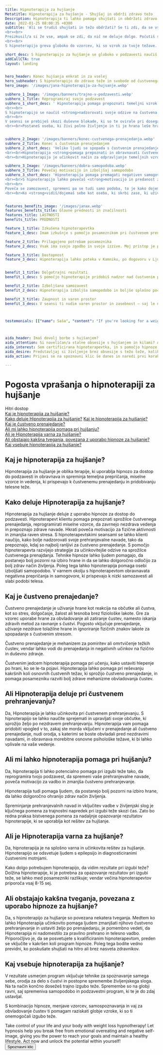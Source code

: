 ```yaml
---
title: Hipnoterapija za hujšanje
Metatitle: Hipnoterapija za hujšanje - Shujšaj in obdrži zdravo težo
Description: Hipnoterapija ti lahko pomaga shujšati in obdržati zdravo težo. Nauči se uporabiti moč svojega uma, da s hipnozo dosežete svojo idealno težo in hkrati povečaš svojo samozavest.
date: 2022-01-25 08:00:35 +0300
subtitle: 'Ali se trudiš shujšati in težo obdržati? Se ti zdi, da se vse vrti okrog hrane in da imaš vsega že počasi dovolj?
<br><br>
Preizkusil/a si že vse, ampak se zdi, da nič ne deluje dolgo. Počutiš se razočarano in brez upanja, da boste kdaj bil/a vitka in neobremenjen/a s težo.
<br><br>
S hipnoterapijo greva globoko do vzorcev, ki so vzrok za tvoje težave. V seansi se obravnava in spreminja temeljna prepričanja, miselne vzorce in vedenja, ki prispevajo k čustvenemu prenajedanju in pridobivanju telesne teže. Dostop do podzavesti omogoča, da hitro in enostavno ustvariš močne spremembe v svojem življenju. Če je torej čas za pravo preobrazbo, me kontaktiraj še danes!'

short_desc: S hipnoterapijo za hujšanje se globoko v podzavesti naučiš boljših prehranjevalnih navad. S pomočjo hipnoterapije razviješ strategije za učinkovitejše odzive na sprožilce čustvenega prenajdanja.
addCallCTA: true
layout: landing


hero_header: Konec hujšanja enkrat in za vselej 
hero_subheader: S hipnoterapijo do zdrave teže in svobode od čustvenega prenajedanja
hero_image: '/images/jana-hipnoterapija-za-hujsanje.webp' 

subhero_1_Image: '/images/banners/trajno-v-podzavesti.webp' 
subhero_1_Title: Reprogramiraj svojo podzavest
subhero_1_short_desc: ' Hipnoterapija pomaga prepoznati temeljni vzrok čustvenega prenajedanja in hlepenja po hrani. S hipnoterapijo reprogramiraš svojo podzavest, da sprejmeš bolj zdrave prehranjevalne navade in <strong>za vedno spremeniš način prehranjevanja.</strong> 
<br><br> 
S hipnoterapijo se naučiš <strong>nadzorovati svoje odzive na čustvena stanja</strong>. 
<br><br>
V seansi se prebiješ skozi duševne blokade, ki so te ovirale pri doseganju želene teže. To pomaga zmanjšati željo po nezdravi hrani in pomaga pri ohranjanju dolgotrajne spremembe. 
<br><br>Postaneš oseba, ki živi polno življenje in ti je hrana leše hranilo in užitek katerega pa ne izrabljaš več. In kar naenkrat hrana ni več v glavnem fokusu in ti <strong>ostane energija za vse ostalo v življenju</strong>.'


subhero_2_Image: '/images/banners/konec-custvenega-prenajedanja.webp' 
subhero_2_Title: Konec s čustvenim prenajedanjem
subhero_2_short_desc: 'Veliko ljudi se spopada s čustvenim prenajedanjem, kar je <strong>težko premagati samo z voljo</strong>. <br><br>Čustveno prenajedanje je zatekanje k hrani v času čustvenih nihanj, ki pa niso nujno samo negativna. Osebe nagnnjene k čustvenemu prenajedanju se lahko zatekajo v hrano ko jim je dolgčas, so utrujeni, jezni, osamljeni ali pa jim gre dobro, jim kaj uspe in bi se nagradili.
<br><br>Hipnoterapija <strong>pomaga prepoznati in obravnavati čustvene težave</strong>, ki prispevajo k prenajedanju, kot so stres, anksioznost ali depresija, in <strong>razviti zdrave mehanizme obvladovanja čustev</strong>. 
<br><br>Hipnoterapija je učinkovit način za odpravljanje temeljnih vzrokov povečanja telesne teže, kot sta čustveno prenajedanje in negativna samopodoba.'

subhero_3_Image: '/images/banners/dobra-samopodoba.webp' 
subhero_3_Title: Povečaj motivacijo in izboljšaj samopodobo
subhero_3_short_desc: 'Hipnoterapija pomaga premagati negativen samogovor in ti pomaga prepoznati in spremeniti miselne vzorce, ki ti škodujejo. 
<br><br>S hipnoterapijo lahko povečaš <strong>motivacijo in predanost zdravemu življenjskemu slogu</strong>. Z obravnavo temeljnih vzrokov za povečanje telesne mase, kot sta čustveno prenajedanje in negativna samopodoba, lahko začnete opažati resnične rezultate.
<br><br>
Poveča se zamozavest, spremeni pa se tudi samo podoba, to je kako dojemaš samega sebe. Z reprogramiranjem podzavesti s pozitivnimi afirmacijami in slikami uspeha lahko hipnoterapija pomaga, da spremeniš kako dojemaš sebe. 
<br><br>Ko <strong>vidiš/dojemaš sebe kot osebo, ki skrbi zase, ki uživa v zdravi hrani in normalnih količinah, poleg tega pa se še rada giblje, postane sprememba trajna</strong>. Naredi trajno spremembo s hipnoterapijo še danes in se naroči na pogovor.'


features_benefits_image: '/images/janax.webp'
features_benefits_title: Glavne prednosti in značilnosti
features_title: LASTNOSTI
benefits_title: PREDNOSTI

feature_1_title: Izkušena hipnoterapevtka
feature_1_desc: Imam izkušnje s pomočjo posameznikom pri čustvenem prenajedanju. Tudi sama sem že več kot 20 let svobodna od motnje prehranjevanja.

feature_2_title: Prilagojeno potrebam posameznika
feature_2_desc: Vsak ima svojo zgodbo in svoje izzive. Moj pristop je prilagojen individualnim potrebam in željam.

feature_3_title: Dostopnost
feature_3_desc: Hipnoterapija lahko poteka v Kamniku, po dogovoru v Ljubljani ali pa preko Zooma. Hipnoterapije je enako učinkovita pri delu online kot v živo.


benefit_1_title: Dolgotrajni rezultati
benefit_1_desc: S pomočjo hipnoterapije pridobiš nadzor nad čustvenim prenajedanje, zmanjšaš fokus na hrano in dosežete trajne rezultate, saj spremeniš način kako dojemaš samega sebe.

benefit_2_title: Izboljšana samozavest
benefit_2_desc: Hipnoterapija izboljša samopodobo in boljše splošno počutje, saj se naučiš sebe v celoti sprejemati in se videti v novi luči.

benefit_3_title: Zaupnost in varen prostor
benefit_3_desc: V seansi ti nudim varen prostor in zasebnost – saj le na ta način lahko prideva do trajnih sprememb.



testemonials: [["name": Saša", "content": "If you're looking for a weight loss solution that really works, look no further than hypnotherapy. Hypnosis has helped me to not only lose weight, but to keep it off. It's also helped me to deal with emotional overeating and my negative self image. I highly recommend it!", "image": "https://via.placeholder.com/60x60"], ["name": Saša", "content": "If you're looking for a weight loss solution that really works, look no further than hypnotherapy. Hypnosis has helped me to not only lose weight, but to keep it off. It's also helped me to deal with emotional overeating and my negative self image. I highly recommend it!", "image": "https://via.placeholder.com/60x60"],["name": Saša", "content": "If you're looking for a weight loss solution that really works, look no further than hypnotherapy. Hypnosis has helped me to not only lose weight, but to keep it off. It's also helped me to deal with emotional overeating and my negative self image. I highly recommend it!", "image": "https://via.placeholder.com/60x60"],["name": Saša", "content": "If you're looking for a weight loss solution that really works, look no further than hypnotherapy. Hypnosis has helped me to not only lose weight, but to keep it off. It's also helped me to deal with emotional overeating and my negative self image. I highly recommend it!", "image": "https://via.placeholder.com/60x60"],["name": Saša", "content": "If you're looking for a weight loss solution that really works, look no further than hypnotherapy. Hypnosis has helped me to not only lose weight, but to keep it off. It's also helped me to deal with emotional overeating and my negative self image. I highly recommend it!", "image": "https://via.placeholder.com/60x60"],["name": Saša", "content": "If you're looking for a weight loss solution that really works, look no further than hypnotherapy. Hypnosis has helped me to not only lose weight, but to keep it off. It's also helped me to deal with emotional overeating and my negative self image. I highly recommend it!", "image": "https://via.placeholder.com/60x60"],["name": Saša", "content": "If you're looking for a weight loss solution that really works, look no further than hypnotherapy. Hypnosis has helped me to not only lose weight, but to keep it off. It's also helped me to deal with emotional overeating and my negative self image. I highly recommend it!", "image": "https://via.placeholder.com/60x60"]]



aida_header: Imaš dovolj borbe s hujšanjem?
aida_attention: Si naveličan/a stalne obsesije s hujšanjem in kilami? Ali kljub odrekanju ne vidiš rezultatov zaradi česar še bolj trpi tvoja samopodoba?
aida_interest: Sem certificirana hipnoterapevtka, in s pomočjo hipnoze in unikatnega pristopa pomagam ljudem do trajne spremembe. Lahko ti pomagam do osvoboditve obsesije s kilami, višji samozavesti in učinkovitem hujšanju.
aida_desire: Predstavljaj si življenje brez obsesije s težo teže, koliko energije bi ti ostalo, kakšen bi bil občuek v lastnem telesi. Sem tu, da ti pomagam uresničiti te sanje!
aida_action: Prijavi se na spoznavni klic še danes in naredi prvi korak na poti k izboljšanju zdravja in dobrega počutja s pomočjo hipnoze za hujšanje!

---
```




# Pogosta vprašanja o hipnoterapiji za hujšanje

Hitri dostop  
[Kaj je hipnoterapija za hujšanje?](#kajjehipnoterapija)  
[Kako deluje Hipnoterapija za hujšanje?](#kakodelujehipnoterapija)
[Kaj je hipnoterapija za hujšanje?](#custvenoprenajedanje)  
[Kaj je čustveno prenajedanje?](#custvenoprenajedanje)  
[Ali mi lahko hipnoterapija pomaga pri hujšanju?](#pomagahipnoterapija)  
[Ali je Hipnoterapija varna za hujšanje?](#varnahipnoterapija)  
[Ali obstajajo kakšna tveganja, povezana z uporabo hipnoze za hujšanje?](#tveganja)  
[Kaj vsebuje hipnoterapija za hujšanje?](#kajjevsebujehipnoterapija)  


 

<a name="kajjehipnoterapija"></a>
## Kaj je hipnoterapija za hujšanje?
Hipnoterapija za hujšanje je oblika terapije, ki uporablja hipnozo za dostop do podzavesti in obravnava in spreminja temeljna prepričanja, miselne vzorce in vedenja, ki prispevajo k čustvenemu prenajedanju in pridobivanju telesne teže.



<a name="kakodelujehipnoterapija"></a>
## Kako deluje Hipnoterapija za hujšanje?
Hipnoterapija za hujšanje deluje z uporabo hipnoze za dostop do podzavesti. Hipnoterapevt klientu pomaga prepoznati sprožilce čustvenega prenajedanja, reprogramirati miselne vzorce, da zavrnejo nezdrava vedenja in prepoznajo zdrave navade. Hkrati poveča motivacijo za fizične aktivnosti in zmanjša raven stresa.
S hipnoterapevtskimi seansami se lahko klienti naučijo, kako bolje nadzorovati svoje prehranjevalne navade, tako da prepoznajo, kdaj so najbolj ranljivi za čustveno prenajedanje. S pomočjo hipnoterapevta razvijejo strategije za učinkovitejše odzive na sprožilce čustvenega prenajdanja.
Tehnike hipnoze lahko ljudem pomagajo, da postanejo bolj pozorni na izbiro hrane in da se lahko dolgoročno odločijo za bolj zdrav način življenja. Poleg tega lahko hipnoterapija pomaga osebi izboljšati samopodobo. V varnem okolju s hipnoterapevtom obravnavata negativna prepričanja in samogovore, ki prispevajo k nizki samozavesti ali slabi podobi telesa.





<a name="custvenoprenajedanje"></a>
## Kaj je čustveno prenajedanje?
Čustveno prenajedanje je uživanje hrane kot reakcija na občutke ali čustva, kot so stres, dolgočasje, žalost ali tesnoba brez fiziološke lakote.
Gre za vzorec uporabe hrane za obvladovanje ali zatiranje čustev, namesto iskanja zdravih metod za ravnanje s čustvi. Pogosto vključuje prenajedanje, uživanje nezdrave tolažilne hrane in ignoriranje fizičnih znakov lakote za spopadanje s čustvenim stresom.

Čustveno prenajedanje je mehanizem za pomiritev ali omrtvičenje težkih čustev, vendar lahko vodi do prenajedanja in negativnih učinkov na fizično in duševno zdravje.

Čustvenim jedcem hipnoterapija pomaga pri učenju, kako ustaviti hlepenje po hrani, ko se le-ta pojavi. Hipnoterapija lahko pomaga pri reševanju kakršnih koli osnovnih čustvenih težav, ki sprožijo čustveno prenajedanje, in pomaga posamezniku razviti bolj zdrave mehanizme obvladovanja čustev.


<a name="custvenoprenajedanjehipnoterapija"></a>
## Ali Hipnoterapija deluje pri čustvenem prehranjevanju?
Da, Hipnoterapija je lahko učinkovita pri čustvenem prehranjevanju. S hipnoterapijo se lahko naučite sprejemati in upravljati svoje občutke, ki sprožijo željo po nezdravem prehranjevanju. Hipnoterapija vam pomaga pridobiti vpogled v to, zakaj ste morda vključeni v prenajedanje ali čustveno prenajedanje, nudi orodja, s katerimi se boste obvladali pred nezdravimi navadami, in obravnava morebitne osnovne psihološke težave, ki bi lahko vplivale na vaše vedenje.


<a name="pomagahipnoterapija"></a>
## Ali mi lahko hipnoterapija pomaga pri hujšanju?
Da, hipnoterapija ti lahko potencialno pomaga pri izgubi teže tako, da reprogramira tvojo podzavest, da spremeni vaše prehranjevalne navade, poveča motivacijo za vadbo in zmanjša čustveno prehranjevanje. 

Hipnoterapija tudi pomaga ljudem, da postanejo bolj pozorni na izbiro hrane, da lahko dolgoročno ohranijo zdrav način življenja.

Spreminjanje prehranjevalnih navad in vključitev vadbe v življenjski slog je ključnega pomena za trajnostni napredek pri izgubi teže skozi čas. Zato bo redna praksa bistvenega pomena za nadaljnje opazovanje rezultatov hipnoterapije, ki se uporablja kot rešitev za hujšanje.

<a name="varnahipnoterapija"></a>
## Ali je Hipnoterapija varna za hujšanje?
Da, hipnoterapija je na splošno varna in učinkovita rešitev za hujšanje. Hipnoterapijo se odsvetuje ljudem s epilepsijo in diagnosticiranimi čustvenimi motnjami.


Kako dolgo potrebujem hipnoterapijo, da vidim rezultate pri izgubi teže?
Dolžina hipnoterapije, ki je potrebna za opazovanje rezultatov pri izgubi teže, se lahko med posamezniki razlikuje; vendar večina hipnoterapevtov priporoča vsaj 8-15 sej.


<a name="tveganja"></a>
## Ali obstajajo kakšna tveganja, povezana z uporabo hipnoze za hujšanje?
Da, s hipnoterapijo za hujšanje so povezana nekatera tveganja. Medtem ko lahko Hipnoterapija učinkovito pomaga ljudem zmanjšati njihovo čustveno prehranjevanje in ustaviti željo po prenajedanju, je pomembno vedeti, da Hipnoterapija ni nadomestilo za pravilno prehrano in telesno vadbo. Priporočljivo je, da se posvetujete s kvalificiranim hipnoterapevtom, preden se vključite v kakršen koli program hipnoze. Poleg tega bodite vedno previdni, ko poskušate shujšati na hitro ali brez nasveta zdravnikov.


<a name="kajjevsebujehipnoterapija"></a>
## Kaj vsebuje hipnoterapija za hujšanje?

V rezultate usmerjen program vključuje tehnike za spoznavanje samega sebe, orodja za delo s čustvi in postopne spremembe življenjskega sloga. Na ta način končno dosežeš trajno izgubo teže. Spremembe so na globji ravni, saj spremeniva samopodobo in podzavestni program, ki te je do zdaj ustavljal.


S kombinacijo hipnoze, menjave vzorcev, samospoznavanja in vaj za obvladovanje čustev ti pomagam raziskati globje vzroke, ki so ti onemogočali izgubo teže.










</div>
<div class="final_CTA">
<div class="container">
Take control of your life and your body with weight loss hypnotherapy! Let hypnosis help you break free from emotional overeating and negative self-image, giving you the power to reach your goals and maintain a healthy lifestyle. Act now and unlock the potential within yourself!

<div class="article_button">
<form class="form" action="https://calendly.com/hipnoterapija/spoznavniklic" method="GET" target="_blank">
    <button class="button button--middle" type="submit">Spoznavni klic <i class="ion ion-ios-paper-plane"></i></button>
</form>
</div>
</div>